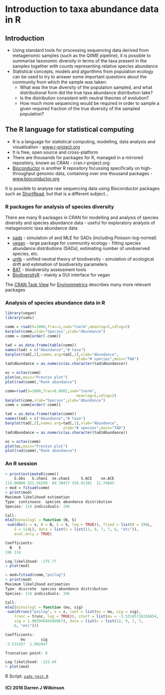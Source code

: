 # Introduction to taxa abundance data in R

## Introduction

* Using standard tools for processing sequencing data derived from metagenomic samples (such as the QIIME pipeline), it is possible to summarise taxonomic diversity in terms of the taxa present in the samples together with counts representing relative species abundance
* Statistical concepts, models and algorithms from population ecology can be used to try to answer some important questions about the community from which the sample was taken:
  * What was the true diversity of the population sampled, and what distributional form did the true taxa abundance distribution take?
  * Is the distribution consistent with neutral theories of evolution?
  * How much more sequencing would be required in order to sample a given required fraction of the true diversity of the sampled population?

## The R language for statistical computing

* R is a language for statistical computing, modelling, data analysis and visualisation - www.r-project.org
* It is free, open source and cross-platform
* There are thousands for packages for R, managed in a mirrored repository, known as CRAN - cran.r-project.org
* [Bioconductor](https://bioconductor.org/) is another R repository focussing specifically on high-throughput genomic data, containing over one thousand packages - www.bioconductor.org

It is possible to analyse raw sequencing data using Bioconductor packages such as [ShortRead](https://bioconductor.org/packages/release/bioc/html/ShortRead.html), but that is a different subject...

### R packages for analysis of species diversity

There are many R packages in CRAN for modelling and analysis of species diversity and species abundance data - useful for exploratory analysis of metagenomic taxa abundance data

* [sads](https://cran.r-project.org/web/packages/sads/) - simulation of and MLE for SADs (including Poisson-log-normal)
* [vegan](https://cran.r-project.org/web/packages/vegan/) - large package for community ecology - fitting species abundance distributions (SADs), estimating number of unobserved species, etc.
* [untb](https://cran.r-project.org/web/packages/untb/) - unified neutral theory of biodiversity - simulation of ecological drift and estimation of biodiversity parameters
* [BAT](https://cran.r-project.org/web/packages/BAT/) - biodiversity assessment tools
* [BiodiversityR](https://cran.r-project.org/web/packages/BiodiversityR/) - mainly a GUI interface for vegan

The [CRAN Task View](https://cran.r-project.org/web/views/) for [Environmetrics](https://cran.r-project.org/web/views/Environmetrics.html) describes many more relevant packages


### Analysis of species abundance data in R

```r
library(vegan)
library(sads)

comm = rsad(S=1000,frac=1,sad="lnorm",meanlog=5,sdlog=2)
barplot(comm,xlab="Species",ylab="Abundance")
comm = comm[order(-comm)]

tad = as.data.frame(table(comm))
names(tad) = c("Abundance","# taxa")
barplot(tad[,2],names.arg=tad[,1],xlab="Abundance",
                                ylab="# species",main="TAD")
tad$Abundance = as.numeric(as.character(tad$Abundance))

oc = octav(comm)
plot(oc,main="Preston plot")
plot(rad(comm),"Rank abundance")

comm=rsad(S=1000,frac=0.0002,sad="lnorm",
                                meanlog=5,sdlog=2)
barplot(comm,xlab="Species",ylab="Abundance")
comm = comm[order(-comm)]

tad = as.data.frame(table(comm))
names(tad) = c("Abundance","# taxa")
barplot(tad[,2],names.arg=tad[,1],xlab="Abundance",
                          ylab="# species",main="TAD")
tad$Abundance = as.numeric(as.character(tad$Abundance))

oc = octav(comm)
plot(oc,main="Preston plot")
plot(rad(comm),"Rank abundance")
```

### An R session

```r
> print(estimateR(comm))
    S.obs   S.chao1  se.chao1     S.ACE    se.ACE 
114.00000 321.56250  69.70477 356.01381  11.74045 
> mod = fitsad(comm)
> print(mod)
Maximum likelihood estimation
Type: continuous  species abundance distribution
Species: 114 individuals: 196 

Call:
mle2(minuslogl = function (N, S) 
-sum(dbs(x = x, N = N, S = S, log = TRUE)), fixed = list(N = 196L, 
    S = 114L), data = list(x = list(12, 9, 7, 7, 6, "etc")), 
    eval.only = TRUE)

Coefficients:
  N   S 
196 114 

Log-likelihood: -175.77 
> plot(mod)

> mod=fitsad(comm,"poilog")
> print(mod)
Maximum likelihood estimation
Type: discrete  species abundance distribution
Species: 114 individuals: 196 

Call:
mle2(minuslogl = function (mu, sig) 
-sum(dtrunc("poilog", x = x, coef = list(mu = mu, sig = sig), 
    trunc = trunc, log = TRUE)), start = list(mu = -3.53145726216054, 
    sig = 1.90294684566867), data = list(x = list(12, 9, 7, 7, 
    6, "etc")))

Coefficients:
       mu       sig 
-3.531457  1.902947 

Truncation point: 0 

Log-likelihood: -122.64 
> plot(mod)
```

R Script: [`sads-test.R`](https://gist.github.com/darrenjw/b946d9e0d871d03411af)




#### (C) 2016 Darren J Wilkinson



